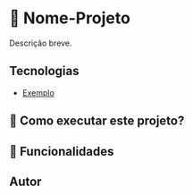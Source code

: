 # 🧩 Nome-Projeto

Descrição breve.

## Tecnologias

- [Exemplo](#)

## 🚀 Como executar este projeto?

## 📌 Funcionalidades

## Autor